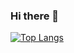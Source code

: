 ### Hi there 👋


[![Top Langs](https://github-readme-stats.vercel.app/api/top-langs/?username=ddooochii@gmail.com)](https://github.com/anuraghazra/github-readme-stats)
